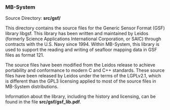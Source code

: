 ### MB-System

Source Directory: **src/gsf/**

This directory contains the source files for the Generic Sensor Format (GSF) library libgsf. This library has been written and maintained by Leidos (formerly Science Applications International Corporation, or SAIC) through contracts with the U.S. Navy since 1994. Within MB-System, this library is used to support the reading and writing of seafloor mapping data in GSF files as format 121.

The source files have been modified from the Leidos release to achieve portability and conformance to modern C and C++ standards. These source files have been released by Leidos under the terms of the LGPLv2.1, which is different than the GPL3 licensing applied to most of the source files in MB-System distributions. 

Information about the library, including the history and licensing, can be found in the file **src/gsf/gsf_lib.pdf**.
